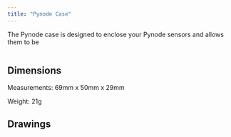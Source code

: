 ```yaml
---
title: "Pynode Case"
---
```


The Pynode case is designed to enclose your Pynode sensors and allows them to be 

![]()

## Dimensions
Measurements: 69mm x 50mm x 29mm

Weight: 21g

## Drawings